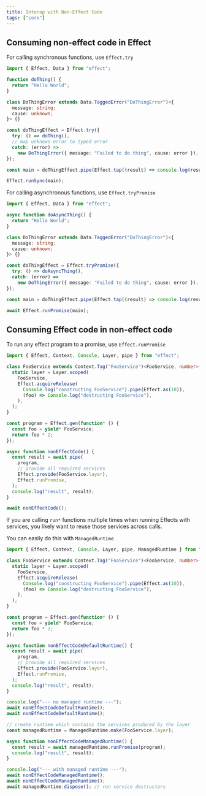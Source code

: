```yaml
---
title: Interop with Non-Effect Code
tags: ["core"]
---
```


## Consuming non-effect code in Effect

For calling synchronous functions, use `Effect.try`

```ts twoslash withOutput
import { Effect, Data } from "effect";

function doThing() {
  return "Hello World";
}

class DoThingError extends Data.TaggedError("DoThingError")<{
  message: string;
  cause: unknown;
}> {}

const doThingEffect = Effect.try({
  try: () => doThing(),
  // map unknown error to typed error
  catch: (error) =>
    new DoThingError({ message: "Failed to do thing", cause: error }),
});

const main = doThingEffect.pipe(Effect.tap((result) => console.log(result)));

Effect.runSync(main);
```

For calling asynchronous functions, use `Effect.tryPromise`

```ts twoslash withOutput
import { Effect, Data } from "effect";

async function doAsyncThing() {
  return "Hello World";
}

class DoThingError extends Data.TaggedError("DoThingError")<{
  message: string;
  cause: unknown;
}> {}

const doThingEffect = Effect.tryPromise({
  try: () => doAsyncThing(),
  catch: (error) =>
    new DoThingError({ message: "Failed to do thing", cause: error }),
});

const main = doThingEffect.pipe(Effect.tap((result) => console.log(result)));

await Effect.runPromise(main);
```

## Consuming Effect code in non-effect code

To run any effect program to a promise, use `Effect.runPromise`

```ts twoslash withOutput
import { Effect, Context, Console, Layer, pipe } from "effect";

class FooService extends Context.Tag("FooService")<FooService, number>() {
  static layer = Layer.scoped(
    FooService,
    Effect.acquireRelease(
      Console.log("constructing FooService").pipe(Effect.as(10)),
      (foo) => Console.log("destructing FooService"),
    ),
  );
}

const program = Effect.gen(function* () {
  const foo = yield* FooService;
  return foo * 2;
});

async function nonEffectCode() {
  const result = await pipe(
    program,
    // provide all required services
    Effect.provide(FooService.layer),
    Effect.runPromise,
  );
  console.log("result", result);
}

await nonEffectCode();
```

If you are calling `run*` functions multiple times when running Effects with services, you likely want to reuse those services across calls.

You can easily do this with `ManagedRuntime`

```ts twoslash withOutput
import { Effect, Context, Console, Layer, pipe, ManagedRuntime } from "effect";

class FooService extends Context.Tag("FooService")<FooService, number>() {
  static layer = Layer.scoped(
    FooService,
    Effect.acquireRelease(
      Console.log("constructing FooService").pipe(Effect.as(10)),
      (foo) => Console.log("destructing FooService"),
    ),
  );
}

const program = Effect.gen(function* () {
  const foo = yield* FooService;
  return foo * 2;
});

async function nonEffectCodeDefaultRuntime() {
  const result = await pipe(
    program,
    // provide all required services
    Effect.provide(FooService.layer),
    Effect.runPromise,
  );
  console.log("result", result);
}

console.log("--- no managed runtime ---");
await nonEffectCodeDefaultRuntime();
await nonEffectCodeDefaultRuntime();

// create runtime which contains the services produced by the layer
const managedRuntime = ManagedRuntime.make(FooService.layer);

async function nonEffectCodeManagedRuntime() {
  const result = await managedRuntime.runPromise(program);
  console.log("result", result);
}

console.log("--- with managed runtime ---");
await nonEffectCodeManagedRuntime();
await nonEffectCodeManagedRuntime();
await managedRuntime.dispose(); // run service destructors
```
